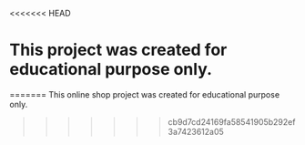 <<<<<<< HEAD
# This project was created for educational purpose only.
=======
This online shop project was created for educational purpose only.
>>>>>>> cb9d7cd24169fa58541905b292ef3a7423612a05
